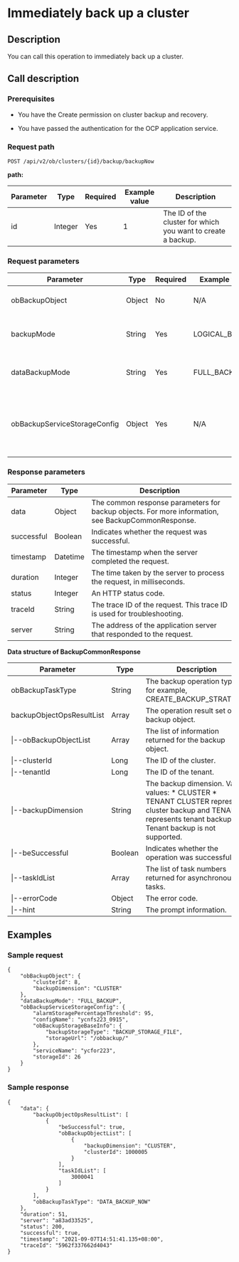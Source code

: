 Immediately back up a cluster 
==================================================



Description 
--------------------------------

You can call this operation to immediately back up a cluster.

Call description 
-------------------------------------

### Prerequisites 

* You have the Create permission on cluster backup and recovery.

  

* You have passed the authentication for the OCP application service.

  




### Request path 

`POST /api/v2/ob/clusters/{id}/backup/backupNow`

**path:** 


| Parameter |  Type   | Required | Example value |                         Description                          |
|-----------|---------|----------|---------------|--------------------------------------------------------------|
| id        | Integer | Yes      | 1             | The ID of the cluster for which you want to create a backup. |



### Request parameters 



|          Parameter           |  Type  | Required | Example value  |                                                                                        Description                                                                                         |
|------------------------------|--------|----------|----------------|--------------------------------------------------------------------------------------------------------------------------------------------------------------------------------------------|
| obBackupObject               | Object | No       | N/A            | The backup object, which will be automatically populated.                                                                                                                                  |
| backupMode                   | String | Yes      | LOGICAL_BACKUP | The backup mode.  Valid values: * LOGICAL_BACKUP   * PHYSICAL_BACKUP    |
| dataBackupMode               | String | Yes      | FULL_BACKUP    | The data backup mode. Valid values: **FULL_BACKUP** and  **INCREMENTAL_BACKUP**                                                                                            |
| obBackupServiceStorageConfig | Object | Yes      | N/A            | The storage configurations of the backup service. For more information, see the data structure in [Create a backup strategy for a cluster](../1500.backup-and-restoration-3/200.create-a-backup-policy-for-the-cluster-1.md).   |



### Response parameters 



| Parameter  |   Type   |                                            Description                                             |
|------------|----------|----------------------------------------------------------------------------------------------------|
| data       | Object   | The common response parameters for backup objects. For more information, see BackupCommonResponse. |
| successful | Boolean  | Indicates whether the request was successful.                                                      |
| timestamp  | Datetime | The timestamp when the server completed the request.                                               |
| duration   | Integer  | The time taken by the server to process the request, in milliseconds.                              |
| status     | Integer  | An HTTP status code.                                                                               |
| traceId    | String   | The trace ID of the request. This trace ID is used for troubleshooting.                            |
| server     | String   | The address of the application server that responded to the request.                               |



**Data structure of BackupCommonResponse** 


|                 Parameter                 |  Type   |                                                                                                                                                    Description                                                                                                                                                    |
|-------------------------------------------|---------|-------------------------------------------------------------------------------------------------------------------------------------------------------------------------------------------------------------------------------------------------------------------------------------------------------------------|
| obBackupTaskType          | String  | The backup operation type, for example, CREATE_BACKUP_STRATEGY.                                                                                                                                                                                                                                                   |
| backupObjectOpsResultList | Array   | The operation result set of the backup object.                                                                                                                                                                                                                                                                    |
| \|--obBackupObjectList    | Array   | The list of information returned for the backup object.                                                                                                                                                                                                                                                           |
| \|--clusterId                             | Long    | The ID of the cluster.                                                                                                                                                                                                                                                                                            |
| \|--tenantId                              | Long    | The ID of the tenant.                                                                                                                                                                                                                                                                                             |
| \|--backupDimension                       | String  | The backup dimension. Valid values:  * CLUSTER    <!-- --> * TENANT    CLUSTER represents cluster backup and TENANT represents tenant backup. Tenant backup is not supported. |
| \|--beSuccessful                          | Boolean | Indicates whether the operation was successful.                                                                                                                                                                                                                                                                   |
| \|--taskIdList                            | Array   | The list of task numbers returned for asynchronous tasks.                                                                                                                                                                                                                                                         |
| \|--errorCode                             | Object  | The error code.                                                                                                                                                                                                                                                                                                   |
| \|--hint                                  | String  | The prompt information.                                                                                                                                                                                                                                                                                           |



Examples 
-----------------------------

### Sample request 

```unknow
{
    "obBackupObject": {
        "clusterId": 8,
        "backupDimension": "CLUSTER"
    },
    "dataBackupMode": "FULL_BACKUP",
    "obBackupServiceStorageConfig": {
        "alarmStoragePercentageThreshold": 95,
        "configName": "ycnfs223_0915",
        "obBackupStorageBaseInfo": {
            "backupStorageType": "BACKUP_STORAGE_FILE",
            "storageUrl": "/obbackup/"
        },
        "serviceName": "ycfor223",
        "storageId": 26
    }
}
```



### Sample response 

```unknow
{
    "data": {
        "backupObjectOpsResultList": [
            {
                "beSuccessful": true,
                "obBackupObjectList": [
                    {
                        "backupDimension": "CLUSTER",
                        "clusterId": 1000005
                    }
                ],
                "taskIdList": [
                    3000041
                ]
            }
        ],
        "obBackupTaskType": "DATA_BACKUP_NOW"
    },
    "duration": 51,
    "server": "a83ad33525",
    "status": 200,
    "successful": true,
    "timestamp": "2021-09-07T14:51:41.135+08:00",
    "traceId": "5962f337662d4043"
}
```


